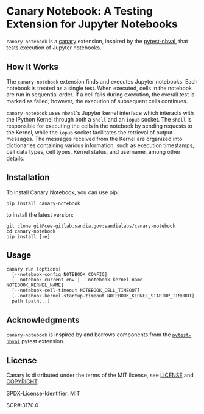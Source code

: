 # Canary Notebook: A Testing Extension for Jupyter Notebooks

`canary-notebook` is a [canary](https://canary-wm.readthedocs.io/en/production/) extension, inspired by the [pytest-nbval](https://github.com/nteract/nbval), that tests execution of Jupyter notebooks.

## How It Works

The `canary-notebook` extension finds and executes Jupyter notebooks.  Each notebook is treated as a single test. When executed, cells in the notebook are run in sequential order.  If a cell fails during execution, the overall test is marked as failed; however, the execution of subsequent cells continues.

`canary-notebook` uses `nbval`'s Jupyter kernel interface which interacts with the IPython Kernel through both a `shell` and an `iopub` socket. The `shell` is responsible for executing the cells in the notebook by sending requests to the Kernel, while the `iopub` socket facilitates the retrieval of output messages. The messages received from the Kernel are organized into dictionaries containing various information, such as execution timestamps, cell data types, cell types, Kernel status, and username, among other details.

## Installation

To install Canary Notebook, you can use pip:

```console
pip install canary-notebook
```

to install the latest version:

```console
git clone git@cee-gitlab.sandia.gov:sandialabs/canary-notebook
cd canary-notebook
pip install [-e] .
```

## Usage

```console
canary run [options]
  [--notebook-config NOTEBOOK_CONFIG]
  [--notebook-current-env | --notebook-kernel-name NOTEBOOK_KERNEL_NAME]
  [--notebook-cell-timeout NOTEBOOK_CELL_TIMEOUT]
  [--notebook-kernel-startup-timeout NOTEBOOK_KERNEL_STARTUP_TIMEOUT]
  path [path...]
```

## Acknowledgments

`canary-notebook` is inspired by and borrows components from the [`pytest-nbval`](https://github.com/nteract/nbval) pytest extension.


## License

Canary is distributed under the terms of the MIT license, see [LICENSE](https://github.com/sandialabs/canary-notebook/blob/main/LICENSE) and [COPYRIGHT](https://github.com/sandialabs/canary-notebook/blob/main/COPYRIGHT).

SPDX-License-Identifier: MIT

SCR#:3170.0
